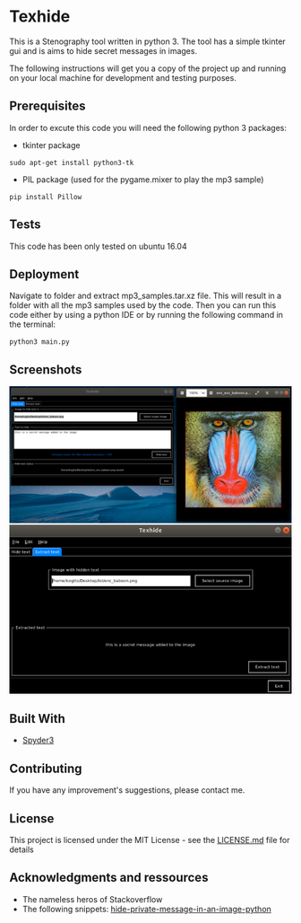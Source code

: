 # Texhide
This is a Stenography tool written in python 3. The tool has a simple tkinter gui and is aims to hide secret messages in images.

The following instructions will get you a copy of the project up and running on your local machine for development and testing purposes.

## Prerequisites
In order to excute this code you will need the following python 3 packages:
* tkinter package
```
sudo apt-get install python3-tk
```
* PIL package (used for the pygame.mixer to play the mp3 sample)
```
pip install Pillow
```

## Tests
This code has been only tested on ubuntu 16.04

## Deployment
Navigate to folder and extract mp3_samples.tar.xz file. This will result in a folder with all the mp3 samples used by the code. Then you can run this code either by using a python IDE or by running the following command in the terminal:
```
python3 main.py
```
## Screenshots
![](screenshots/screenshot2.png)
![](screenshots/screenshot1.png)

## Built With
* [Spyder3](http://pythonhosted.org/spyder/)

## Contributing
If you have any improvement's suggestions, please contact me.

## License

This project is licensed under the MIT License - see the [LICENSE.md](LICENSE.md) file for details

## Acknowledgments and ressources

* The nameless heros of Stackoverflow
* The following snippets: [hide-private-message-in-an-image-python](https://www.daniweb.com/programming/software-development/code/485063/hide-private-message-in-an-image-python)
